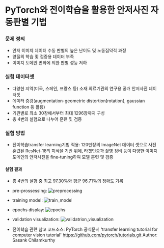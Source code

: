 # PyTorch와 전이학습을 활용한 안저사진 자동판별 기법

### 문제 정의
- 안저 이미지 데이터 수동 판별의 높은 난이도 및 노동집약적 과정
- 양질의 학습 및 검증용 데이터 부족
- 이미지 도메인 변화에 의한 판별 성능 저하

### 실험 데이터셋
- 다양한 지역(미국, 스페인, 프랑스 등) 소재 의료기관의 연구용 공개 안저사진 데이터셋
- 데이터 증강(augmentation-geometric distortion[rotation], gaussian function 등 활용)
- 기관별로 최소 30장에서부터 최대 1296장까지 구성
- 총 4번의 실험으로 나누어 훈련 및 검증

### 실험 방법
- 전이학습transfer learning기법 적용: 120만장의 ImageNet 데이터 셋으로 사전 훈련된 ResNet-18의 지식을 기반 위에, 타겟인종과 촬영 장비 등이 다양한 이미지 도메인의 안저사진을 fine-tuning하여 모델 훈련 및 검증

#### 실험 결과
- 총 4번의 실험 중 최고 97.30%와 평균 96.71%의 정확도 기록

- pre-prossessing:
![preprocessing](https://user-images.githubusercontent.com/71416000/182088913-f148aa04-71a8-4792-af8e-bb393ad92fa2.jpg)

- training model:
![train_model](https://user-images.githubusercontent.com/71416000/182088916-4fbdb1be-f054-4a3f-9eb8-abb90d545bb5.jpg)

- epochs display:
![epochs](https://user-images.githubusercontent.com/71416000/182088911-23713828-1afb-4f18-a6f0-f12d803373e4.jpg)

- validation visualization:
![validatrion_visualization](https://user-images.githubusercontent.com/71416000/182088908-bc6382ae-0b3e-4e35-a73d-c1c88c8652cf.jpg)

- 전이학습 관련 참고 코드소스:
PyTorch 공식문서 'transfer learning tutorial for computer vision tutorial'
https://github.com/pytorch/tutorials.git
Author: Sasank Chilamkurthy
